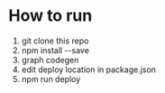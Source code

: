 # How to run
1. git clone this repo
2. npm install --save
3. graph codegen
4. edit deploy location in package.json
5. npm run deploy